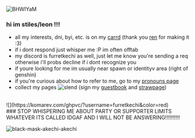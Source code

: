 ![BHWIYaM](https://github.com/furretkechi/furretkechi/assets/157264853/05de1c15-33bb-48aa-92fd-f3bea658542b)

### hi im stiles/leon !!!<br>
- all my interests, dni, byi, etc. is on my [carrd](https://shuakeyaoii.carrd.co) (thank you [ren](https://github.com/pomefiore) for making it :3)<br>
- if i dont respond just whisper me :P im often offtab<br>
- my discord is furretkechi as well, just let me know you're sending a req otherwise i'll probs decline if i dont recognize you <br>
- if youre looking for me im usually near spawn or identityv area (right of genshin)
- if you're curious about how to refer to me, go to my [pronouns page](https://pronouns.cc/@furretkechi)<br>
- collect my pages ![slend](https://github.com/furretkechi/furretkechi/assets/157264853/c57f5e20-73cd-4b20-8fc8-08858a5c402e) (sign my [guestbook](https://furretkechi.123guestbook.com) and [strawpage](https://furretkechi.straw.page))<br>
<br>
![](https://komarev.com/ghpvc/?username=furretkechi&color=red)<br>
### STOP WHISPERING ME ABOUT PARTY OR SUPPORTER LIMITS WHATEVER ITS CALLED IDGAF AND I WILL NOT BE ANSWERING!!!!!!!!!!

![black-mask-akechi-akechi](https://github.com/furretkechi/furretkechi/assets/157264853/a7530190-0b1d-4070-b97a-f082b306dd76)
